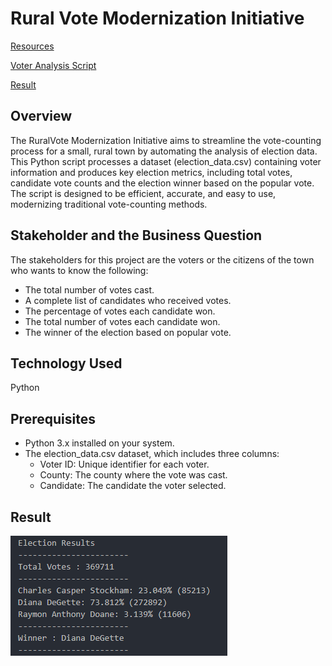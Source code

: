 # **Rural Vote Modernization Initiative**

[Resources](https://github.com/lovecy86/Rural-Vote-Modernization-Initiative/blob/main/Resources/election_data.csv)

[Voter Analysis Script](https://github.com/lovecy86/Rural-Vote-Modernization-Initiative/blob/main/main.py)

[Result](https://github.com/lovecy86/Rural-Vote-Modernization-Initiative/blob/main/analysis/election_analysis.txt)

## **Overview**
The RuralVote Modernization Initiative aims to streamline the vote-counting process for a small, rural town by automating the analysis of election data. This Python script processes a dataset (election_data.csv) containing voter information and produces key election metrics, including total votes, candidate vote counts and the election winner based on the popular vote. The script is designed to be efficient, accurate, and easy to use, modernizing traditional vote-counting methods.

## **Stakeholder and the Business Question**
The stakeholders for this project are the voters or the citizens of  the town who wants to know the following:
* The total number of votes cast.
* A complete list of candidates who received votes.
* The percentage of votes each candidate won.
* The total number of votes each candidate won.
* The winner of the election based on popular vote.

## **Technology Used**
Python

## **Prerequisites**

* Python 3.x installed on your system.
* The election_data.csv dataset, which includes three columns:
    * Voter ID: Unique identifier for each voter.
    * County: The county where the vote was cast.
    * Candidate: The candidate the voter selected.

## **Result**

![result](result.png)


